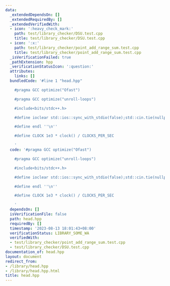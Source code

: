 ```yaml
---
data:
  _extendedDependsOn: []
  _extendedRequiredBy: []
  _extendedVerifiedWith:
  - icon: ':heavy_check_mark:'
    path: test/library_checker/DSU.test.cpp
    title: test/library_checker/DSU.test.cpp
  - icon: ':x:'
    path: test/library_checker/point_add_range_sum.test.cpp
    title: test/library_checker/point_add_range_sum.test.cpp
  _isVerificationFailed: true
  _pathExtension: hpp
  _verificationStatusIcon: ':question:'
  attributes:
    links: []
  bundledCode: '#line 1 "head.hpp"

    #pragma GCC optimize("Ofast")

    #pragma GCC optimize("unroll-loops")

    #include<bits/stdc++.h>

    #define ioclear std::ios::sync_with_stdio(false);std::cin.tie(nullptr);std::cout.tie(nullptr);

    #define endl ''\n''

    #define CLOCK 1e3 * clock() / CLOCKS_PER_SEC

    '
  code: '#pragma GCC optimize("Ofast")

    #pragma GCC optimize("unroll-loops")

    #include<bits/stdc++.h>

    #define ioclear std::ios::sync_with_stdio(false);std::cin.tie(nullptr);std::cout.tie(nullptr);

    #define endl ''\n''

    #define CLOCK 1e3 * clock() / CLOCKS_PER_SEC

    '
  dependsOn: []
  isVerificationFile: false
  path: head.hpp
  requiredBy: []
  timestamp: '2023-08-13 18:01:43+08:00'
  verificationStatus: LIBRARY_SOME_WA
  verifiedWith:
  - test/library_checker/point_add_range_sum.test.cpp
  - test/library_checker/DSU.test.cpp
documentation_of: head.hpp
layout: document
redirect_from:
- /library/head.hpp
- /library/head.hpp.html
title: head.hpp
---
```

